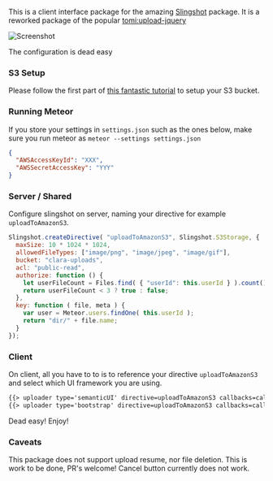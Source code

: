 This is a client interface package for the amazing [Slingshot](https://github.com/CulturalMe/meteor-slingshot) package.
It is a reworked package of the popular [tomi:upload-jquery](https://github.com/tomitrescak/meteor-tomi-upload-jquery)

![Screenshot](https://dl.dropboxusercontent.com/u/3418607/Screenshots/Uploads-Single.png)


The configuration is dead easy

### S3 Setup

Please follow the first part of [this fantastic tutorial](https://themeteorchef.com/recipes/uploading-files-to-amazon-s3/) to setup your S3 bucket.

### Running Meteor

If you store your settings in `settings.json` such as the ones below, make sure you run meteor as `meteor --settings settings.json`

```json
{
  "AWSAccessKeyId": "XXX",
  "AWSSecretAccessKey": "YYY"
}
```

### Server / Shared

Configure slingshot on server, naming your directive for example `uploadToAmazonS3`.

```javascript
Slingshot.createDirective( "uploadToAmazonS3", Slingshot.S3Storage, {
  maxSize: 10 * 1024 * 1024,
  allowedFileTypes: ["image/png", "image/jpeg", "image/gif"],
  bucket: "clara-uploads",
  acl: "public-read",
  authorize: function () {
    let userFileCount = Files.find( { "userId": this.userId } ).count();
    return userFileCount < 3 ? true : false;
  },
  key: function ( file, meta ) {
    var user = Meteor.users.findOne( this.userId );
    return "dir/" + file.name;
  }
});
```

### Client

On client, all you have to to is to reference your directive `uploadToAmazonS3` and select which UI framework you are using.

```html
{{> uploader type='semanticUI' directive=uploadToAmazonS3 callbacks=callbacks autoStart=autoStart }}
{{> uploader type='bootstrap' directive=uploadToAmazonS3 callbacks=callbacks autoStart=autoStart }}
```

Dead easy!
Enjoy!

### Caveats

This package does not support upload resume, nor file deletion. This is work to be done, PR's welcome!
Cancel button currently does not work.
